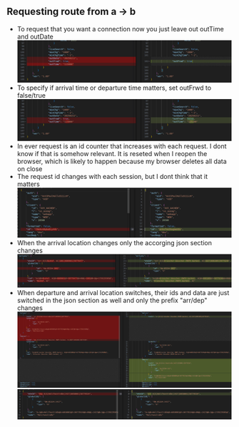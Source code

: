 ## Requesting route from a -> b
- To request that you want a connection now you just leave out outTime and outDate
![diff now and spec. time](diff_now_time.png)
- To specify if arrival time or departure time matters, set outFrwd to false/true
![diff arrival time or dep time](diff_arr_dep.png)
- In ever request is an id counter that increases with each request. I dont know if that is somehow relevant. It is reseted when I reopen the browser, which is likely to happen because my browser deletes all data on close
- The request id changes with each session, but I dont think that it matters
![diff request id](diff_req_id.png)
- When the arrival location changes only the accorging json section changes
![arrival location changes](arrival_loc_change.png)
- When departure and arrival location switches, their ids and data are just switched in the json section as well and only the prefix "arr/dep" changes
![arrival dep loc switch](arr_dep_loc_switch.png)
![arrival dep data changes](arr_dep_data_changes.png)